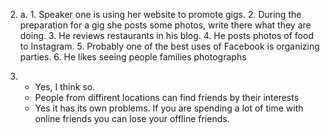2.
    a.
        1. Speaker one is using her website to promote gigs.
        2. During the preparation for a gig she posts some photos, write there what they are doing.
        3. He reviews restaurants in his blog.
        4. He posts photos of food to Instagram.
        5. Probably one of the best uses of Facebook is organizing parties.
        6. He likes seeing people families photographs

3.
    - Yes, I think so.
    - People from diffirent locations can find friends by their interests
    - Yes it has its own problems. If you are spending a lot of time with online friends you can lose your offline friends.